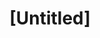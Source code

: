 ---
pid: LLG197
title: "[Untitled]"
location_transcription: 
zipcode: '19118'
outside_phl: 
neighborhood: Chestnut Hill
age: 
age_range: 
instagram: 
image_file_name: LLG_197.jpg
proposal_transcription: |-
  20$

  Harriet Tubman
topic: African Americans,History,Philadelphia
topic_summary: 0, 0, 0
type: Infrastructure,Conceptual
keywords_other: money, twenty, 20 dollar bill, currency
credit: 
image_labels: 
twitter: 
facebook: 
permalink: "/monuments/llg197/"
layout: item-page
---